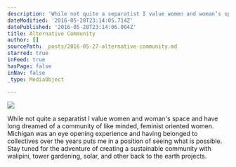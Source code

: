 ```yaml
---
description: 'While not quite a separatist I value women and woman’s space and have long dreamed of a community of like minded, feminist oriented women. Michigan was an eye opening experience and having belonged to collectives over the years puts me in a position of seeing what is possible. Stay tuned for the adventure of creating a sustainable community with walipini, tower gardening, solar, and other back to the earth projects.'
dateModified: '2016-05-28T23:14:05.714Z'
datePublished: '2016-05-28T23:14:06.004Z'
title: Alternative Community
author: []
sourcePath: _posts/2016-05-27-alternative-community.md
starred: true
inFeed: true
hasPage: false
inNav: false
_type: MediaObject

---
```

![](https://the-grid-user-content.s3-us-west-2.amazonaws.com/14e03a8d-48b2-4976-8e5a-f5caf50e588c.jpg)

While not quite a separatist I value women and woman's space and have long dreamed of a community of like minded, feminist oriented women. Michigan was an eye opening experience and having belonged to collectives over the years puts me in a position of seeing what is possible. Stay tuned for the adventure of creating a sustainable community with walipini, tower gardening, solar, and other back to the earth projects.
